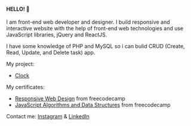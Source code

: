 #### HELLO! :wave:

I am front-end web developer and designer. I build responsive and interactive website with the help of front-end web technologies and use JavaScript libraries, jQuery and ReactJS.

I have some knowledge of PHP and MySQL so i can bulid CRUD (Create, Read, Update, and Delete task) app.

My project:
- [Clock](https://mysteriousmanin.github.io/clock/)

My certificates:
- [Responsive Web Design](https://www.freecodecamp.org/certification/mysteriousman/responsive-web-design) from freecodecamp
- [JavaScript Algorithms and Data Structures](https://www.freecodecamp.org/certification/mysteriousman/javascript-algorithms-and-data-structures) from freecodecamp


Contact me: [Instagram](https://www.instagram.com/mysteriousman.in/) & [LinkedIn](https://www.linkedin.com/in/MysteriousManIN)
